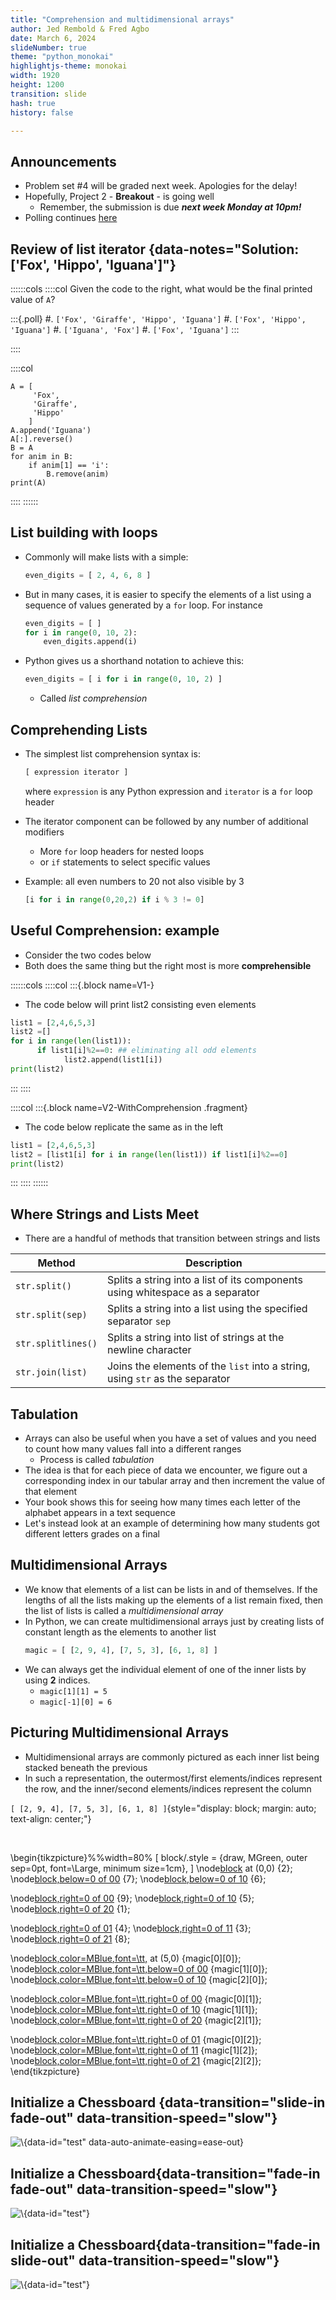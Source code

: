 ```yaml
---
title: "Comprehension and multidimensional arrays"
author: Jed Rembold & Fred Agbo
date: March 6, 2024
slideNumber: true
theme: "python_monokai"
highlightjs-theme: monokai
width: 1920
height: 1200
transition: slide
hash: true
history: false

---
```



## Announcements
- Problem set #4 will be graded next week. Apologies for the delay!
- Hopefully, Project 2 - __Breakout__ - is going well 
	- Remember, the submission is due ***next week Monday at 10pm!***
- Polling continues [here](https://www.polleverywhere.com/agbofred203)




<!--
## Review! {data-notes="Solution: None of the above, as it errors"}
What would the below expression evaluate to?

<center>
<code>['One', 2, True][-1:1:-1][1]</code>
</center>

:::{.poll}
#. `['One']`
#. `2`
#. `True`
#. None of the above, or this will error
:::


## A Tutorial on Lists
::::::cols
::::col
- Thinking about mutable objects requires a shift in how we visualize our code interacting with the objects in memory
- [Link here](https://pythontutor.com/render.html#code=cool%20%3D%20%5B'blue',%20'violet'%5D%0Awarm%20%3D%20%5B'red',%20'orange'%5D%0A%0Acolors%20%3D%20%5Bcool,%20warm%5D%0Aother_colors%20%3D%20%5B%5B'blue',%20'violet'%5D,%0A%20%20%20%20%20%20%20%20%20%20%20%20%20%20%20%20%5B'red',%20'orange'%5D%5D%0A%0Aprint%28colors%20%3D%3D%20other_colors%29%0Aprint%28colors%20is%20other_colors%29%0A%0Acool%5B0%5D%20%3D%20'indigo'%0Awarm%20%3D%20%5B'orange',%20'yellow'%5D%0A%0Aprint%28colors%29%0Aprint%28other_colors%29&cumulative=false&curInstr=0&heapPrimitives=false&mode=display&origin=opt-frontend.js&py=3&rawInputLstJSON=%5B%5D&textReferences=false)
::::

::::{.col style="flex-grow:2;"}
```{.python style='max-height:900px; font-size:0.8em;'}
cool = ['blue', 'violet']
warm = ['red', 'orange']

colors = [cool, warm]
other_colors = [['blue', 'violet'],
				['red', 'orange']]

print(colors == other_colors)
print(colors is other_colors)

cool[0] = 'indigo'
warm = ['orange', 'yellow']

print(colors)
print(other_colors)
```
::::
::::::

## For Reference
- When working with mutable objects, it is better to think of the variable as holding a _reference_ to the object, rather than the actual contents of the object
- I find it useful to think of a reference as the "address" in memory where that object's contents can be found
- This undeniably complicates things, as referencing a mutable object lets you change it, which will immediately be reflected in anything _else_ that referenced that object
- Mutable objects can be terrific to work with, as their mutability makes them very flexible, but be wary of unexpected behavior


## Lists as Arguments
- When you pass a list as an argument to a function or return a list as a result, only the **reference** to the list is actually passed back and forth
- This means that the elements of the list are effectively shared between the function and the caller
	- Changes that the function makes to the elements **will** persist after the function returns
- Example of reversing a list in PythonTutor: [here](http://www.pythontutor.com/visualize.html#code=def%20reverse_in_place%28array%29%3A%0A%20%20%20%20for%20lh%20in%20range%28len%28array%29//2%29%3A%0A%20%20%20%20%20%20%20%20rh%20%3D%20len%28array%29%20-%20lh%20-%201%0A%20%20%20%20%20%20%20%20array%5Blh%5D,%20array%5Brh%5D%20%3D%20array%5Brh%5D,%20array%5Blh%5D%0A%0Aarray%20%3D%20%5B0,%201,%202,%203,%204,%205,%206,%207,%208,%209%5D%0Aprint%28f%22Forward%3A%20%7Barray%7D%22%29%0Areverse_in_place%28array%29%0Aprint%28f%22Reverse%3A%20%7Barray%7D%22%29&cumulative=false&curInstr=0&heapPrimitives=false&mode=display&origin=opt-frontend.js&py=3&rawInputLstJSON=%5B%5D&textReferences=false)


## Sneaky Mutability
- List's mutability can frequently be very nice to work with, but as with lists as arguments to functions, you need to be careful in some instances to ensure you understand how Python is treating the list
- One could encounter a few other problems where it can be easy to mess up:
	- Initializing a list to look like another list, wanting to make changes and then compare it to the original
		- [Example](http://www.pythontutor.com/visualize.html#code=A%20%3D%20%5B'Aardvark',%20'Butterfly',%20'Centipede'%5D%0AB%20%3D%20A%0A%0AB.append%28'Deer'%29%0AB.remove%28'Butterfly'%29%0A%0Aprint%28A%29%0Aprint%28B%29&cumulative=false&curInstr=0&heapPrimitives=false&mode=display&origin=opt-frontend.js&py=3&rawInputLstJSON=%5B%5D&textReferences=false)
	- Looping over a mutating list
		- [Example](http://www.pythontutor.com/visualize.html#code=A%20%3D%20%5B1,2,3,4,5,6,7,8,9%5D%0A%0Afor%20i%20in%20range%28len%28A%29%29%3A%0A%20%20%20%20print%28'Current%20index%3A%20%7B%7D,%20Current%20value%3A%20%7B%7D'.format%28i,A%5Bi%5D%29%29%0A%20%20%20%20if%203%20%3C%20A%5Bi%5D%20%3C%206%3A%0A%20%20%20%20%20%20%20%20A.remove%28A%5Bi%5D%29%0A%20%20%20%0Aprint%28A%29&cumulative=false&curInstr=0&heapPrimitives=false&mode=display&origin=opt-frontend.js&py=3&rawInputLstJSON=%5B%5D&textReferences=false)


## Cloning
- What can we do in these sorts of instances to not let mutability trip us up?
- _Clone_ the list instead of just assigning a reference
	- Creates a **new** object in memory
- Several ways you can make a shallow clone (in code)
	- Using the `.copy()` list method
	- Any slice always returns a new object
	- Using the `list()` function will return a new object



## Common Useful List Methods

Method | Description
---- | ------
`list.copy()` | Returns a new list whose elements are the same as the original
`list.append(value)` | Adds `value` to the end of the list
`list.insert(idx, val)` | Inserts `val` before the specified `idx`
`list.remove(value)` | Removes the first instance of `value` from the list, or errors
`list.reverse()` | Reverses the order of the elements in the list
`list.sort()` | Sorts the elements of the list. Can take an optional argument `key` to specify how to sort

## List functions on Iterators
- The `.sort` and `.reverse` methods reorder the list **in place** and do not return anything
- Commonly, you might want to loop through a list in a particular order, but not change the original list
- Python gives you two matching functions to do this, which return a **new** ordered version of the list, without changing the original
	- The `reversed()` function creates a new iterable object that returns its elements in the opposite order
	- The `sorted()` function creates a new iterable object that returns its elements in ascending order

-->
## Review  of list iterator {data-notes="Solution: ['Fox', 'Hippo', 'Iguana']"}
::::::cols
::::col
Given the code to the right, what would be the final printed value of `A`?


:::{.poll}
#. `['Fox', 'Giraffe', 'Hippo', 'Iguana']`
#. `['Fox', 'Hippo', 'Iguana']`
#. `['Iguana', 'Fox']`
#. `['Fox', 'Iguana']`
:::

::::

::::col
```{.python style="max-height:900px"}
A = [
	 'Fox',
	 'Giraffe', 
	 'Hippo'
	]
A.append('Iguana')
A[:].reverse()
B = A
for anim in B:
	if anim[1] == 'i':
		B.remove(anim)
print(A)
```

::::
::::::

## List building with loops
- Commonly will make lists with a simple:

	```python
	even_digits = [ 2, 4, 6, 8 ]
	```
- But in many cases, it is easier to specify the elements of a list using a sequence of values generated by a `for` loop. For instance

	```python
	even_digits = [ ]
	for i in range(0, 10, 2):
		even_digits.append(i)
	```
- Python gives us a shorthand notation to achieve this:

	```python
	even_digits = [ i for i in range(0, 10, 2) ]
	```
	- Called _list comprehension_


## Comprehending Lists
- The simplest list comprehension syntax is:
	
	```python
	[ expression iterator ]
	```
	where `expression` is any Python expression and `iterator` is a `for` loop header
- The iterator component can be followed by any number of additional modifiers
	- More `for` loop headers for nested loops
	- or `if` statements to select specific values
- Example: all even numbers to 20 not also visible by 3

	```python
	[i for i in range(0,20,2) if i % 3 != 0]
	```

## Useful Comprehension: example
- Consider the two codes below
- Both does the same thing but the right most is more **comprehensible**
	
::::::cols
::::col
:::{.block name=V1-}
- The code below will print list2 consisting even elements
```python
list1 = [2,4,6,5,3]
list2 =[]
for i in range(len(list1)):
      if list1[i]%2==0: ## eliminating all odd elements
            list2.append(list1[i])
print(list2)

```
:::
::::

::::col
:::{.block name=V2-WithComprehension .fragment}
- The code below replicate the same as in the left
```python 
list1 = [2,4,6,5,3]
list2 = [list1[i] for i in range(len(list1)) if list1[i]%2==0]
print(list2)
```
:::
::::
::::::


## Where Strings and Lists Meet
- There are a handful of methods that transition between strings and lists

Method | Description
--- | ------
`str.split()` | Splits a string into a list of its components using whitespace as a separator
`str.split(sep)` | Splits a string into a list using the specified separator `sep`
`str.splitlines()` | Splits a string into list of strings at the newline character
`str.join(list)` | Joins the elements of the `list` into a string, using `str` as the separator

<!--
## Reading
- Programs often need to work with lists that are too large to reasonable exist typed all out in the code
	- Easier to read in the values of a list from some external data file
- A _file_ is the generic name for any named collection of data maintained on some permanent storage media attached to a computer
- Files can contain information of many different types and encodings
	- Most common is the _text file_
	- Contains character data like you'd fine in a string


## Strings vs Text Files
- While strings and text files both store characters, there are some important differences:
	- **The longevity of the data stored**
		- The value of a string variable lasts only as long as the string exists, is not overridden, or is not thrown out when a function completes
		- Information in a text file exists until the file is deleted
	- **How data is read in**
		- You have access to all the characters in a string variable pretty much immediately
		- Data from text files is generally read in sequentially, starting from the beginning and proceeding until the end of the file is reached
-->

## Tabulation
- Arrays can also be useful when you have a set of values and you need to count how many values fall into a different ranges
	- Process is called _tabulation_
- The idea is that for each piece of data we encounter, we figure out a corresponding index in our tabular array and then increment the value of that element
- Your book shows this for seeing how many times each letter of the alphabet appears in a text sequence
- Let's instead look at an example of determining how many students got different letters grades on a final


## Multidimensional Arrays
- We know that elements of a list can be lists in and of themselves. If the lengths of all the lists making up the elements of a list remain fixed, then the list of lists is called a _multidimensional array_
- In Python, we can create multidimensional arrays just by creating lists of constant length as the elements to another list
  ```python
  magic = [ [2, 9, 4], [7, 5, 3], [6, 1, 8] ]
  ```
- We can always get the individual element of one of the inner lists by using **2** indices.
	- `magic[1][1] = 5`
	- `magic[-1][0] = 6`


## Picturing Multidimensional Arrays
- Multidimensional arrays are commonly pictured as each inner list being stacked beneath the previous
- In such a representation, the outermost/first elements/indices represent the row, and the inner/second elements/indices represent the column

`[ [2, 9, 4], [7, 5, 3], [6, 1, 8] ]`{style="display: block; margin: auto; text-align: center;"}

<br>

\begin{tikzpicture}%%width=80%
[
block/.style = {draw, MGreen, outer sep=0pt, font=\Large, minimum size=1cm},
]
\node[block](00) at (0,0) {2};
\node[block,below=0 of 00](10) {7};
\node[block,below=0 of 10](20) {6};

\node[block,right=0 of 00](01) {9};
\node[block,right=0 of 10](11) {5};
\node[block,right=0 of 20](21) {1};

\node[block,right=0 of 01](02) {4};
\node[block,right=0 of 11](12) {3};
\node[block,right=0 of 21](22) {8};


\node[block,color=MBlue,font=\tt,](00) at (5,0) {magic[0][0]};
\node[block,color=MBlue,font=\tt,below=0 of 00](10) {magic[1][0]};
\node[block,color=MBlue,font=\tt,below=0 of 10](20) {magic[2][0]};

\node[block,color=MBlue,font=\tt,right=0 of 00](01) {magic[0][1]};
\node[block,color=MBlue,font=\tt,right=0 of 10](11) {magic[1][1]};
\node[block,color=MBlue,font=\tt,right=0 of 20](21) {magic[2][1]};

\node[block,color=MBlue,font=\tt,right=0 of 01](02) {magic[0][2]};
\node[block,color=MBlue,font=\tt,right=0 of 11](12) {magic[1][2]};
\node[block,color=MBlue,font=\tt,right=0 of 21](22) {magic[2][2]};
\end{tikzpicture}


## Initialize a Chessboard {data-transition="slide-in fade-out" data-transition-speed="slow"}
![\ ](../images/Chess-Board-And-Pieces.svg){data-id="test" data-auto-animate-easing=ease-out}

## Initialize a Chessboard{data-transition="fade-in fade-out" data-transition-speed="slow"}
![\ ](../images/Chess-Board-And-Pieces2.svg){data-id="test"}

## Initialize a Chessboard{data-transition="fade-in slide-out" data-transition-speed="slow"}
![\ ](../images/Chess-Board-And-Pieces3.svg){data-id="test"}

<!--

## The `GImage` Class
- You can display an image from a file in PGL using the `GImage` class.
`GImage(filename, x, y)`{.inlinecode}
	- `filename` is the string containing the name of the file which contains the image
	- `x` and `y` are the coordinates of the upper left corner of the image
- Best to use one of the common image formats
	- Graphical Interchange Format (GIF): `fish.gif`
	- Joint Photographic Experts Group (JPEG): `fish.jpg`
	- Portable Network Graphics (PNG): `fish.png`


## Images and Copyrights
- Most images that you might find on the web are protected by copyright under international law.
- Ensure you have the necessary permissions before using an image
	- On the web, the image hosting site will often specify what rules apply to that image
		- Example: Images from `www.nasa.gov` can be freely used as long as you add an attribution line
	- Non-commercial use of an image can sometimes fall under "fair use" doctrine, but academic integrity and common courtesy both demand you cite or acknowledge any material you have obtained from others.


## Example: VLA Moonset
```{.python style='max-height: 800px; font-size:.7em;'}
from pgl import GImage, GWindow, GLabel

def image_example():
	gw = GWindow(800, 550)
	image = GImage("VLA_Moonset.jpg")
	image.scale(gw.get_width() / image.get_width())
	gw.add(image)

	citation = GLabel("Image Credit: Jeff Hellermann, NRAO / AUI / NSF")
	citation.set_font("15px 'Sans-Serif'")
	x = gw.get_width() - citation.get_width() - 10
	y = image.get_height() + citation.get_ascent()
	gw.add(citation, x, y)
```
-->